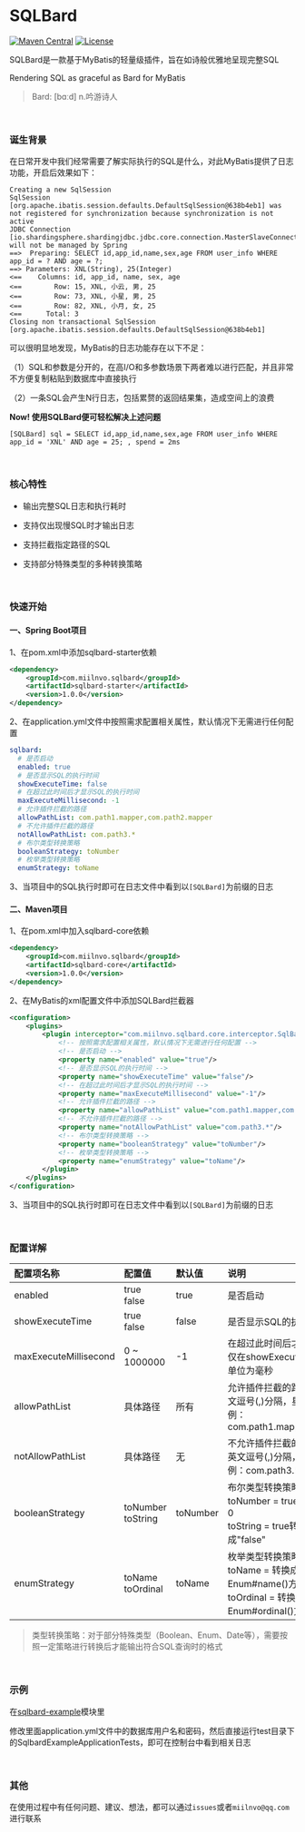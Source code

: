 # SQLBard

[![Maven Central](https://img.shields.io/badge/Maven%20Central-v1.0.0-0077CC.svg)](https://maven-badges.herokuapp.com/maven-central/com.miilnvo.sqlbard/sqlbard)
[![License](https://img.shields.io/badge/License-Apache%202.0-339966.svg)](https://www.apache.org/licenses/LICENSE-2.0.html)

SQLBard是一款基于MyBatis的轻量级插件，旨在如诗般优雅地呈现完整SQL

Rendering SQL as graceful as Bard for MyBatis

> Bard: [bɑːd] n.吟游诗人

<br/>

### 诞生背景

在日常开发中我们经常需要了解实际执行的SQL是什么，对此MyBatis提供了日志功能，开启后效果如下：

```text
Creating a new SqlSession
SqlSession [org.apache.ibatis.session.defaults.DefaultSqlSession@638b4eb1] was not registered for synchronization because synchronization is not active
JDBC Connection [io.shardingsphere.shardingjdbc.jdbc.core.connection.MasterSlaveConnection@10d2d4c3] will not be managed by Spring
==>  Preparing: SELECT id,app_id,name,sex,age FROM user_info WHERE app_id = ? AND age = ?;
==> Parameters: XNL(String), 25(Integer)
<==    Columns: id, app_id, name, sex, age
<==        Row: 15, XNL, 小云, 男, 25
<==        Row: 73, XNL, 小星, 男, 25
<==        Row: 82, XNL, 小月, 女, 25
<==      Total: 3
Closing non transactional SqlSession [org.apache.ibatis.session.defaults.DefaultSqlSession@638b4eb1]
```

可以很明显地发现，MyBatis的日志功能存在以下不足：

（1）SQL和参数是分开的，在高I/O和多参数场景下两者难以进行匹配，并且非常不方便复制粘贴到数据库中直接执行

（2）一条SQL会产生N行日志，包括累赘的返回结果集，造成空间上的浪费

**Now! 使用SQLBard便可轻松解决上述问题**

```text
[SQLBard] sql = SELECT id,app_id,name,sex,age FROM user_info WHERE app_id = 'XNL' AND age = 25; , spend = 2ms 
```

<br/>

### 核心特性

* 输出完整SQL日志和执行耗时

* 支持仅出现慢SQL时才输出日志

* 支持拦截指定路径的SQL

* 支持部分特殊类型的多种转换策略

<br/>

### 快速开始

#### 一、Spring Boot项目

1、在pom.xml中添加sqlbard-starter依赖

```xml
<dependency>
    <groupId>com.miilnvo.sqlbard</groupId>
    <artifactId>sqlbard-starter</artifactId>
    <version>1.0.0</version>
</dependency>
```

2、在application.yml文件中按照需求配置相关属性，默认情况下无需进行任何配置

```yaml
sqlbard:
  # 是否启动
  enabled: true
  # 是否显示SQL的执行时间
  showExecuteTime: false
  # 在超过此时间后才显示SQL的执行时间
  maxExecuteMillisecond: -1
  # 允许插件拦截的路径
  allowPathList: com.path1.mapper,com.path2.mapper
  # 不允许插件拦截的路径
  notAllowPathList: com.path3.*
  # 布尔类型转换策略
  booleanStrategy: toNumber
  # 枚举类型转换策略
  enumStrategy: toName
```

3、当项目中的SQL执行时即可在日志文件中看到以`[SQLBard]`为前缀的日志

#### 二、Maven项目

1、在pom.xml中加入sqlbard-core依赖

```xml
<dependency>
    <groupId>com.miilnvo.sqlbard</groupId>
    <artifactId>sqlbard-core</artifactId>
    <version>1.0.0</version>
</dependency>
```

2、在MyBatis的xml配置文件中添加SQLBard拦截器

```xml
<configuration>
    <plugins>
        <plugin interceptor="com.miilnvo.sqlbard.core.interceptor.SqlBardInterceptor">
            <!-- 按照需求配置相关属性，默认情况下无需进行任何配置 -->
            <!-- 是否启动 -->
            <property name="enabled" value="true"/>
            <!-- 是否显示SQL的执行时间 -->
            <property name="showExecuteTime" value="false"/>
            <!-- 在超过此时间后才显示SQL的执行时间 -->
            <property name="maxExecuteMillisecond" value="-1"/>
            <!-- 允许插件拦截的路径 -->
            <property name="allowPathList" value="com.path1.mapper,com.path2.mapper"/>
            <!-- 不允许插件拦截的路径 -->
            <property name="notAllowPathList" value="com.path3.*"/>
            <!-- 布尔类型转换策略 -->
            <property name="booleanStrategy" value="toNumber"/>
            <!-- 枚举类型转换策略 -->
            <property name="enumStrategy" value="toName"/>
        </plugin>
    </plugins>
</configuration>
```

3、当项目中的SQL执行时即可在日志文件中看到以`[SQLBard]`为前缀的日志

<br/>

### 配置详解

| 配置项名称            | 配置值                | 默认值   | 说明                                                         |
| :-------------------- | :-------------------- | :------- | :----------------------------------------------------------- |
| enabled               | true<br/>false        | true     | 是否启动                                                     |
| showExecuteTime       | true<br/>false        | false    | 是否显示SQL的执行时间                                        |
| maxExecuteMillisecond | 0 ~ 1000000           | -1       | 在超过此时间后才显示SQL的执行时间，仅在showExecuteTime为true时有效，单位为毫秒 |
| allowPathList         | 具体路径              | 所有     | 允许插件拦截的路径，多个路径之间用英文逗号(,)分隔，星号(*)表示全匹配<br/>例：com.path1.mapper,com.path2.mapper |
| notAllowPathList      | 具体路径              | 无       | 不允许插件拦截的路径，多个路径之间用英文逗号(,)分隔，星号(*)表示全匹配<br/>例：com.path3.\* |
| booleanStrategy       | toNumber<br/>toString | toNumber | 布尔类型转换策略：<br/>toNumber = true转换成1，false转换成0<br/>toString = true转换成"true"，false转换成"false" |
| enumStrategy          | toName<br/>toOrdinal  | toName   | 枚举类型转换策略：<br/>toName = 转换成枚举值的名称，即Enum#name()方法的值<br/>toOrdinal = 转换成枚举值的下标，即Enum#ordinal()方法的值 |

> 类型转换策略：对于部分特殊类型（Boolean、Enum、Date等），需要按照一定策略进行转换后才能输出符合SQL查询时的格式

<br/>

### 示例

在[sqlbard-example](https://github.com/MiilnVo/sqlbard/tree/master/example)模块里

修改里面application.yml文件中的数据库用户名和密码，然后直接运行test目录下的SqlbardExampleApplicationTests，即可在控制台中看到相关日志

<br/>

### 其他

在使用过程中有任何问题、建议、想法，都可以通过`issues`或者`miilnvo@qq.com`进行联系

<br/>
